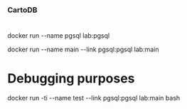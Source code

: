 #
### CartoDB 
#

docker run --name pgsql lab:pgsql


docker run --name main --link pgsql:pgsql lab:main

# Debugging purposes
docker run -ti --name test --link pgsql:pgsql lab:main bash

